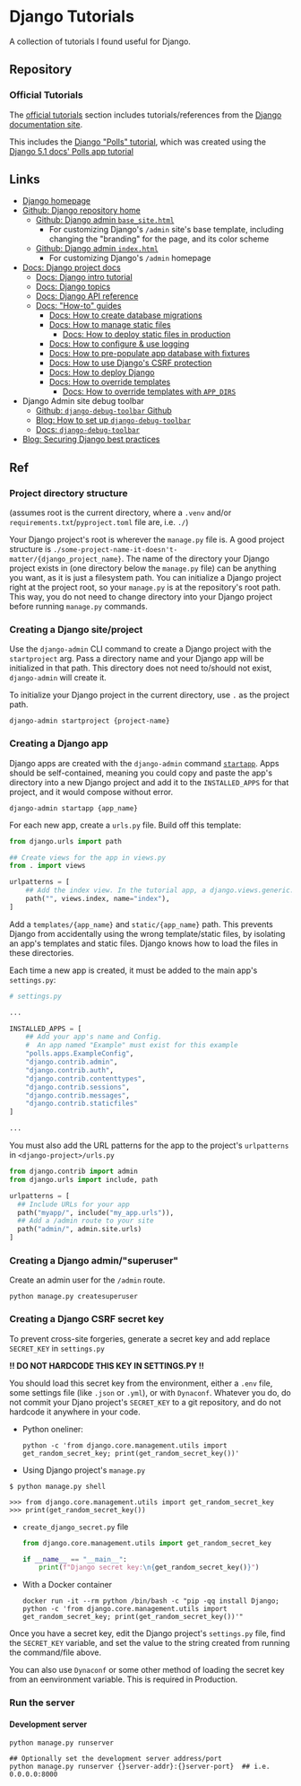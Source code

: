 # Django Tutorials

A collection of tutorials I found useful for Django.

## Repository

### Official Tutorials

The [official tutorials](./official_tutorials/) section includes tutorials/references from the [Django documentation site](https://docs.djangoproject.com/en/5.1/).

This includes the [Django "Polls" tutorial](./official_tutorials/django-polls-app/), which was created using the [Django 5.1 docs' Polls app tutorial](https://docs.djangoproject.com/en/5.1/intro/tutorial01/#creating-the-polls-app)

## Links

- [Django homepage](https://docs.djangoproject.com/)
- [Github: Django repository home](https://github.com/django/django)
  - [Github: Django admin `base_site.html`](https://github.com/django/django/blob/main/django/contrib/admin/templates/admin/base_site.html)
    - For customizing Django's `/admin` site's base template, including changing the "branding" for the page, and its color scheme
  - [Github: Django admin `index.html`]()
    - For customizing Django's `/admin` homepage
- [Docs: Django project docs](https://docs.djangoproject.com/en/5.1/)
  - [Docs: Django intro tutorial](https://docs.djangoproject.com/en/5.1/intro/)
  - [Docs: Django topics](https://docs.djangoproject.com/en/5.1/topics/)
  - [Docs: Django API reference](https://docs.djangoproject.com/en/5.1/ref/)
  - [Docs: "How-to" guides](https://docs.djangoproject.com/en/5.1/howto/)
    - [Docs: How to create database migrations](https://docs.djangoproject.com/en/5.1/howto/writing-migrations/)
    - [Docs: How to manage static files](https://docs.djangoproject.com/en/5.1/howto/static-files/)
      - [Docs: How to deploy static files in production](https://docs.djangoproject.com/en/5.1/howto/static-files/deployment/)
    - [Docs: How to configure & use logging](https://docs.djangoproject.com/en/5.1/howto/logging/)
    - [Docs: How to pre-populate app database with fixtures](https://docs.djangoproject.com/en/5.1/howto/initial-data/)
    - [Docs: How to use Django's CSRF protection](https://docs.djangoproject.com/en/5.1/howto/csrf/)
    - [Docs: How to deploy Django](https://docs.djangoproject.com/en/5.1/howto/deployment/)
    - [Docs: How to override templates](https://docs.djangoproject.com/en/5.1/howto/overriding-templates/)
      - [Docs: How to override templates with `APP_DIRS`](https://docs.djangoproject.com/en/5.1/howto/overriding-templates/#overriding-from-an-app-s-template-directory)
- Django Admin site debug toolbar
  - [Github: `django-debug-toolbar` Github](https://github.com/jazzband/django-debug-toolbar)
  - [Blog: How to set up `django-debug-toolbar`](https://dev.to/sm0ke/django-debug-toolbar-how-to-configure-2ap9)
  - [Docs: `django-debug-toolbar`](https://django-debug-toolbar.readthedocs.io/en/latest/installation.html)
- [Blog: Securing Django best practices](https://medium.com/django-unleashed/securing-django-applications-best-practices-for-managing-secret-keys-and-environment-variables-f10f5a53490b)


## Ref

### Project directory structure

(assumes root is the current directory, where a `.venv` and/or `requirements.txt`/`pyproject.toml` file are, i.e. `./`)

Your Django project's root is wherever the `manage.py` file is. A good project structure is `./some-project-name-it-doesn't-matter/{django_project_name}`. The name of the directory your Django project exists in (one directory below the `manage.py` file) can be anything you want, as it is just a filesystem path. You can initialize a Django project right at the project root, so your `manage.py` is at the repository's root path. This way, you do not need to change directory into your Django project before running `manage.py` commands.

### Creating a Django site/project

Use the `django-admin` CLI command to create a Django project with the `startproject` arg. Pass a directory name and your Django app will be initialized in that path. This directory does not need to/should not exist, `django-admin` will create it.

To initialize your Django project in the current directory, use `.` as the project path.

```shell
django-admin startproject {project-name}
```

### Creating a Django app

Django apps are created with the `django-admin` command [`startapp`](https://docs.djangoproject.com/en/5.1/ref/django-admin/#startapp). Apps should be self-contained, meaning you could copy and paste the app's directory into a new Django project and add it to the `INSTALLED_APPS` for that project, and it would compose without error.

```shell
django-admin startapp {app_name}
```

For each new app, create a `urls.py` file. Build off this template:

```python title="urls.py template"
from django.urls import path

## Create views for the app in views.py
from . import views

urlpatterns = [
    ## Add the index view. In the tutorial app, a django.views.generic.ListView class is the index page.
    path("", views.index, name="index"),
]
```

Add a `templates/{app_name}` and `static/{app_name}` path. This prevents Django from accidentally using the wrong template/static files, by isolating an app's templates and static files. Django knows how to load the files in these directories.

Each time a new app is created, it must be added to the main app's `settings.py`:

```python title="Django app settings.py"
# settings.py

...

INSTALLED_APPS = [
    ## Add your app's name and Config.
    #  An app named "Example" must exist for this example
    "polls.apps.ExampleConfig",
    "django.contrib.admin",
    "django.contrib.auth",
    "django.contrib.contenttypes",
    "django.contrib.sessions",
    "django.contrib.messages",
    "django.contrib.staticfiles"
]

...
```

You must also add the URL patterns for the app to the project's `urlpatterns` in `<django-project>/urls.py`

```python title="Django project's urls.py"
from django.contrib import admin
from django.urls import include, path

urlpatterns = [
  ## Include URLs for your app
  path("myapp/", include("my_app.urls")),
  ## Add a /admin route to your site
  path("admin/", admin.site.urls)
]
```

### Creating a Django admin/"superuser"

Create an admin user for the `/admin` route.

```shell title="Create superuser"
python manage.py createsuperuser
```

### Creating a Django CSRF secret key

To prevent cross-site forgeries, generate a secret key and add replace `SECRET_KEY` in `settings.py`

**!! DO NOT HARDCODE THIS KEY IN SETTINGS.PY !!**

You should load this secret key from the environment, either a `.env` file, some settings file (like `.json` or `.yml`), or with `Dynaconf`. Whatever you do, do not commit your Djano project's `SECRET_KEY` to a git repository, and do not hardcode it anywhere in your code.

- Python oneliner:

  ```shell title="Shell one-liner"
  python -c 'from django.core.management.utils import get_random_secret_key; print(get_random_secret_key())'
  ```

- Using Django project's `manage.py`

```shell title="Django manage.py shell"
$ python manage.py shell

>>> from django.core.management.utils import get_random_secret_key
>>> print(get_random_secret_key())
```

- `create_django_secret.py` file

  ```python title="create_django_secret.py"
  from django.core.management.utils import get_random_secret_key

  if __name__ == "__main__":
      print(f"Django secret key:\n{get_random_secret_key()}")

  ```

- With a Docker container

  ```shell title="Execute Django secret creation in Docker container"
  docker run -it --rm python /bin/bash -c "pip -qq install Django; python -c 'from django.core.management.utils import get_random_secret_key; print(get_random_secret_key())'"
  ```

Once you have a secret key, edit the Django project's `settings.py` file, find the `SECRET_KEY` variable, and set the value to the string created from running the command/file above.

You can also use `Dynaconf` or some other method of loading the secret key from an eenvironment variable. This is required in Production.

### Run the server

#### Development server

```shell title="Run Django development server"
python manage.py runserver

## Optionally set the development server address/port
python manage.py runserver {}server-addr}:{}server-port}  ## i.e. 0.0.0.0:8000
```
